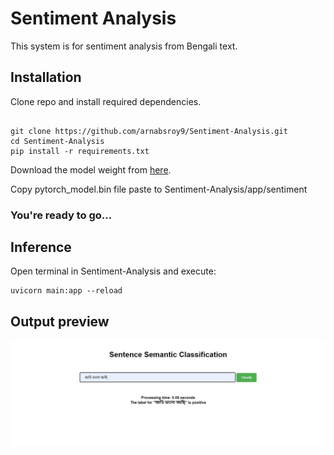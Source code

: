 # Sentiment Analysis
This system is for sentiment analysis from Bengali text.  

## Installation 

Clone repo and install required dependencies.

```

git clone https://github.com/arnabsroy9/Sentiment-Analysis.git
cd Sentiment-Analysis
pip install -r requirements.txt

```

Download the model weight from [here](https://drive.google.com/drive/folders/1EuHZStggkSZIfltNuNvyttey6ZPrdvD9). 

Copy pytorch_model.bin file paste to Sentiment-Analysis/app/sentiment

### You're ready to go...

## Inference 

Open terminal in Sentiment-Analysis and execute: 
```
uvicorn main:app --reload
```
## Output preview

![Output Preview](./assets/output.jpg)
